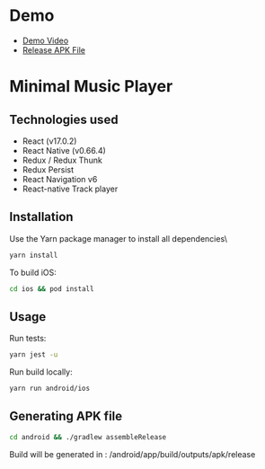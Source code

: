 # Demo 
- [Demo Video](https://www.youtube.com/)
- [Release APK File](https://drive.google.com/file/d/1-NrZlacEE08ahfp44qcTKNRIiMCtPFU_/view?usp=sharing)
# Minimal Music Player

## Technologies used
 
- React (v17.0.2)
- React Native (v0.66.4)
- Redux / Redux Thunk
- Redux Persist
- React Navigation v6
- React-native Track player

## Installation

Use the Yarn package manager to install all dependencies\
```javascript
yarn install
```
To build iOS:
```bash
cd ios && pod install
```

## Usage

Run tests:
```bash
yarn jest -u
```

Run build locally:
```bash
yarn run android/ios
```

## Generating APK file

```bash
cd android && ./gradlew assembleRelease
```
Build will be generated in : 
/android/app/build/outputs/apk/release


